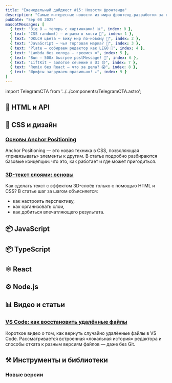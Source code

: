 ```yaml
---
title: "Еженедельный дайджест #15: Новости фронтенда"
description: "Самые интересные новости из мира фронтенд-разработки за последнюю неделю"
pubDate: "Sep 08 2025"
mascotMessages: [
  { text: "Big O — теперь с картинками! 📊", index: 0 },
  { text: "CSS random() — играем в кости 🎲", index: 1 },
  { text: "OKLCH цвета — вижу мир по-новому 🌈", index: 2 },
  { text: "JavaScript — чья торговая марка? 🤔", index: 3 },
  { text: "Plate — собираем редактор как LEGO 🧱", index: 4 },
  { text: "Lambda без холода — греемся ❄️", index: 5 },
  { text: "Bun — 500x быстрее postMessage! 🚀", index: 6 },
  { text: "LiftKit — золотое сечение в UI 🟡", index: 7 },
  { text: "Remix без React — что за дела? 😱", index: 8 },
  { text: "Шрифты загружаем правильно! ✍️", index: 9 }
]
---
```


import TelegramCTA from '../../components/TelegramCTA.astro';

## 🧪 HTML и API

## 🎨 CSS и дизайн
### [Основы Anchor Positioning](https://ishadeed.com/article/anchor-positioning/)
Anchor Positioning — это новая техника в CSS, позволяющая «привязывать» элементы к другим. В статье подробно разбираются базовые концепции: что это, как работает и где может пригодиться.

### [3D-текст слоями: основы](https://css-tricks.com/3d-layered-text-the-basics/)
Как сделать текст с эффектом 3D-слоёв только с помощью HTML и CSS? В статье шаг за шагом объясняется:
- как настроить перспективу,
- как организовать слои,
- как добиться впечатляющего результата.

<TelegramCTA/>

## 📦 JavaScript

## 📦 TypeScript 


## ⚛️ React


## ⚙️ Node.js


## 📊 Видео и статьи
### [VS Code: как восстановить удалённые файлы](https://youtu.be/7r9UwxAkQJY)
Короткое видео о том, как вернуть случайно удалённые файлы в VS Code.
Рассматривается встроенная «локальная история» редактора и способы отката к разным версиям файлов — даже без Git.

## ⚒️ Инструменты и библиотеки


### Новые версии

